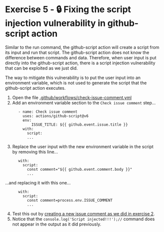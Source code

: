 # Exercise 5 - :lock: Fixing the script injection vulnerability in github-script action
Similar to the run command, the github-script action will create a script from its input and run that script. The github-script action does not know the difference between commands and data. Therefore, when user input is put directly into the github-script action, there is a script injection vulnerability that can be exploited as we just did.  

The way to mitigate this vulnerability is to put the user input into an environment variable, which is not used to generate the script that the github-script action executes.  

1. Open the file [.github/workflows/check-issue-comment.yml](.github/workflows/check-issue-comment.yml)  
2. Add an environment variable section to the `Check issue comment` step...
```
      - name: Check issue comment
        uses: actions/github-script@v6
        env:
            ISSUE_TITLE: ${{ github.event.issue.title }}
        with:
          script:
          ...
```
3. Replace the user input with the new environment variable in the script by removing this line...
```
      with:
        script:
          const comment="${{ github.event.comment.body }}"
          ...
```
...and replacing it with this one...
```
      with:
        script:
          const comment=process.env.ISSUE_COMMENT
          ...
```

4. Test this out by [creating a new issue comment as we did in exercise 2](./exercise-2.md#create-an-issue-comment-with-the-exploit-payload).  
6. Notice that the `console.log('Script injected!!!');//` command does not appear in the output as it did previously.  
